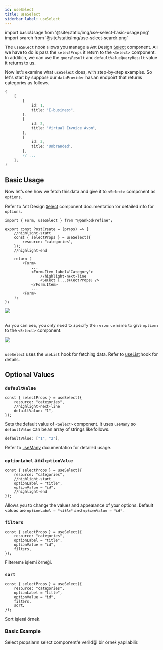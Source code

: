 ```yaml
---
id: useSelect
title: useSelect
siderbar_label: useSelect
---
```


import basicUsage from '@site/static/img/use-select-basic-usage.png'
import search from '@site/static/img/use-select-search.png'

The `useSelect` hook allows you manage a Ant Design [Select](https://ant.design/components/select/) component. All we have to do is pass the `selectProps` it return to the `<Select>` component. In addition, we can use the `queryResult` and `defaultValueQueryResult` value it returns to us.

Now let's examine what `useSelect` does, with step-by-step examples. So let's start by suppose our `dataProvider` has an endpoint that returns categories as follows.

```ts title="https://refine-fake-rest.pankod.com/categories"
{
    [
        {
            id: 1,
            title: "E-business",
        },
        {
            id: 2,
            title: "Virtual Invoice Avon",
        },
        {
            id: 3,
            title: "Unbranded",
        },
        // ...
    ];
}
```

## Basic Usage

Now let's see how we fetch this data and give it to `<Select>` component as `options`.

Refer to Ant Design [Select](#) component documentation for detailed info for `options`.

```tsx title="src/pages/posts/create.tsx"
import { Form, useSelect } from "@pankod/refine";

export const PostCreate = (props) => {
    //highlight-start
    const { selectProps } = useSelect({
        resource: "categories",
    });
    //highlight-end

    return (
        <Form>
            ...
            <Form.Item label="Category">
                //highlight-next-line
                <Select {...selectProps} />
            </Form.Item>
            ...
        <Form>
    );
};
```

<div style={{textAlign: "center"}}>
    <img src={basicUsage} />
</div>
<br/>

As you can see, you only need to specify the `resource` name to give `options` to the `<Select`> component.

<div style={{textAlign: "center"}}>
    <img src={search} />
</div>
<br/>

`useSelect` uses the `useList` hook for fetching data. Refer to [useList](#) hook for details.

## Optional Values

### `defaultValue`

```tsx
const { selectProps } = useSelect({
    resource: "categories",
    //highlight-next-line
    defaultValue: "1",
});
```

Sets the default value of `<Select>` component. It uses `useMany` so `defaultValue` can be an array of strings like follows.

```ts
defaultValue: ["1", "2"],
```

Refer to [useMany](#) documentation for detailed usage.

### `optionLabel` and `optionValue`

```tsx
const { selectProps } = useSelect({
    resource: "categories",
    //highlight-start
    optionLabel = "title",
    optionValue = "id",
    //highlight-end
});
```

Allows you to change the values and appearance of your options. Default values are `optionLabel = "title"` and `optionValue = "id"`.

### `filters`

```tsx
const { selectProps } = useSelect({
    resource: "categories",
    optionLabel = "title",
    optionValue = "id",
    filters,
});
```

Filtereme işlemi örneği.

### `sort`

```tsx
const { selectProps } = useSelect({
    resource: "categories",
    optionLabel = "title",
    optionValue = "id",
    filters,
    sort,
});
```

Sort işlemi örnek.

### Basic Example

Select propsların select component'e verildiği bir örnek yapılabilir.
